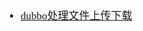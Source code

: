 <span  style="font-family: Simsun,serif; font-size: 17px; ">

- [dubbo处理文件上传下载](https://www.pudn.com/news/628f82e3bf399b7f351e53ee.html)

</span>
